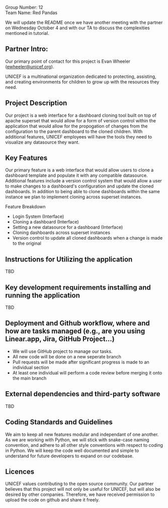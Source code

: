 Group Number: 12  
Team Name: Red Pandas  

We will update the README once we have another meeting with the partner on Wednesday October 4 and with our TA to discuss the complexities mentioned in tutorial. 


## Partner Intro:
Our primary point of contact for this project is Evan Wheeler (ewheeler@unicef.org). 

UNICEF is a multinational organization dedicated to protecting, assisting, and creating environments for children to grow up with the resources they need. 


## Project Description
Our project is a web interface for a dashboard cloning tool built on top of apache superset that would allow for a form of version control within the application that would allow for the propogation of changes from the configuration to the parent dashboard to the cloned children. With additional features, UNICEF employees will have the tools they need to visualize any datasource they want.
   
## Key Features
Our primary feature is a web interface that would allow users to clone a dashboard template and populate it with any compatible datasource. Additional features include a version control system that would allow a user to make changes to a dashboard's configuration and update the cloned dashboards. In addition to being able to clone dashboards within the same instance we plan to implement cloning across superset instances.

Feature Breakdown
* Login System (Interface)
* Cloning a dashboard (Interface)
* Setting a new datasource for a dashboard (Interface)
* Cloning dashboards across superset instances
* Version control to update all cloned dashboards when a change is made to the original

## Instructions for Utilizing the application
TBD

## Key development requirements installing and running the application
TBD

## Deployment and Github workflow, where and how are tasks managed (e.g., are you using Linear.app, Jira, GitHub Project...)
* We will use GitHub project to manage our tasks.
* All new code will be done on a new seperate branch
* Pull requests will be made after significant progress is made to an individual section
* At least one individual will perform a code review before merging it onto the main branch

## External dependencies and third-party software
TBD

## Coding Standards and Guidelines
We aim to keep all new features modular and independant of one another. As we are working with Python, we will stick with snake-case naming convention, and adhere to all other style conventions with respect to coding in Python. We will keep the code well documented and simple to understand for future developers to expand on our codebase.

## Licences 
UNICEF values contributing to the open source community. Our partner believes that this project will not only be useful for UNICEF, but will also be desired by other companies. Therefore, we have received permission to upload the code on github and share it freely.
